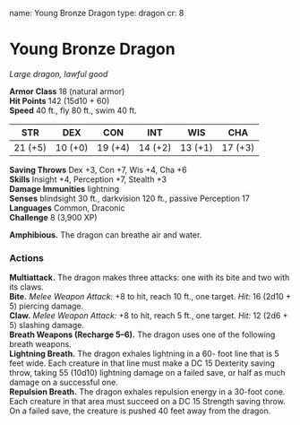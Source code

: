 name: Young Bronze Dragon type: dragon cr: 8

# Young Bronze Dragon
_Large dragon, lawful good_

**Armor Class** 18 (natural armor)    
**Hit Points** 142 (15d10 + 60)    
**Speed** 40 ft., fly 80 ft., swim 40 ft.

| STR     | DEX     | CON     | INT     | WIS     | CHA     |
| ------- | ------- | ------- | ------- | ------- | ------- |
| 21 (+5) | 10 (+0) | 19 (+4) | 14 (+2) | 13 (+1) | 17 (+3) |

**Saving Throws** Dex +3, Con +7, Wis +4, Cha +6    
**Skills** Insight +4, Perception +7, Stealth +3    
**Damage Immunities** lightning    
**Senses** blindsight 30 ft., darkvision 120 ft., passive Perception 17    
**Languages** Common, Draconic    
**Challenge** 8 (3,900 XP)

**Amphibious.** The dragon can breathe air and water.

### Actions
**Multiattack.** The dragon makes three attacks: one with its bite and two with its claws.    
**Bite.** _Melee Weapon Attack:_ +8 to hit, reach 10 ft., one target. _Hit:_ 16 (2d10 + 5) piercing damage.    
**Claw.** _Melee Weapon Attack:_ +8 to hit, reach 5 ft., one target. _Hit:_ 12 (2d6 + 5) slashing damage.    
**Breath Weapons (Recharge 5–6).** The dragon uses one of the following breath weapons.    
**Lightning Breath.** The dragon exhales lightning in a 60- foot line that is 5 feet wide. Each creature in that line must make a DC 15 Dexterity saving throw, taking 55 (10d10) lightning damage on a failed save, or half as much damage on a successful one.    
**Repulsion Breath.** The dragon exhales repulsion energy in a 30-foot cone. Each creature in that area must succeed on a DC 15 Strength saving throw. On a failed save, the creature is pushed 40 feet away from the dragon.